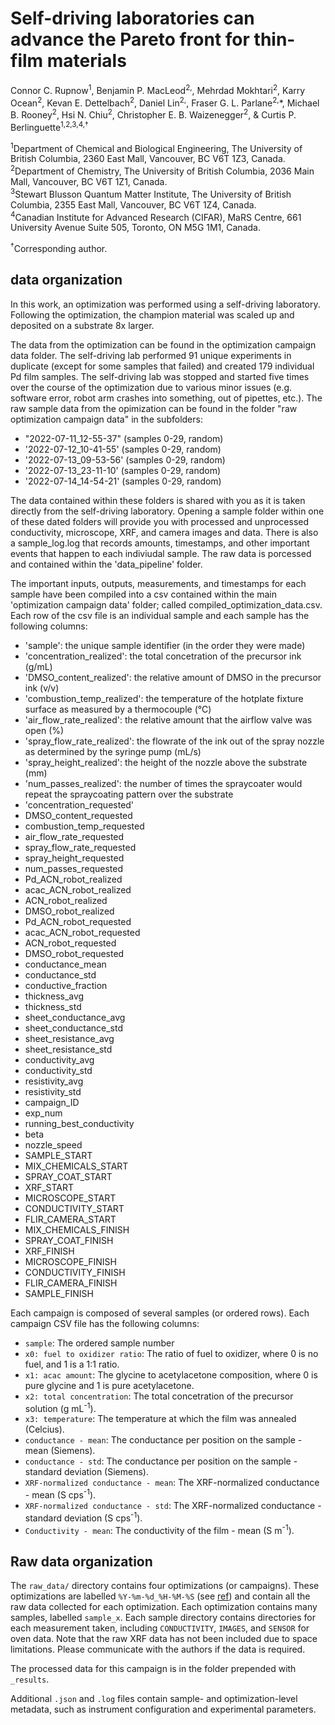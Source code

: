 # Self-driving laboratories can advance the Pareto front for thin-film materials
Connor C. Rupnow<sup>1</sup>, Benjamin P. MacLeod<sup>2,</sup>, Mehrdad Mokhtari<sup>2</sup>, Karry Ocean<sup>2</sup>, Kevan E. Dettelbach<sup>2</sup>,     Daniel Lin<sup>2,</sup>, Fraser G. L. Parlane<sup>2,</sup>\*, Michael B. Rooney<sup>2</sup>, Hsi N. Chiu<sup>2</sup>, Christopher E. B. Waizenegger<sup>2</sup>,  & Curtis P. Berlinguette<sup>1,2,3,4,†</sup>

<sup>1</sup>Department of Chemical and Biological Engineering, The University of British Columbia, 2360 East Mall, Vancouver, BC V6T 1Z3, Canada. \
<sup>2</sup>Department of Chemistry, The University of British Columbia, 2036 Main Mall, Vancouver, BC V6T 1Z1, Canada. \
<sup>3</sup>Stewart Blusson Quantum Matter Institute, The University of British Columbia, 2355 East Mall, Vancouver, BC V6T 1Z4, Canada. \
<sup>4</sup>Canadian Institute for Advanced Research (CIFAR), MaRS Centre, 661 University Avenue Suite 505, Toronto, ON M5G 1M1, Canada.
  
<sup>†</sup>Corresponding author.

## data organization

In this work, an optimization was performed using a self-driving laboratory. Following the optimization, the champion material was scaled up and deposited on a substrate 8x larger. 

The data from the optimization can be found in the optimization campaign data folder. The self-driving lab performed 91 unique experiments in duplicate (except for some samples that failed) and created 179 individual Pd film samples. The self-driving lab was stopped and started five times over the course of the optimization due to various minor issues (e.g. software error, robot arm crashes into something, out of pipettes, etc.). The raw sample data from the opimization can be found in the folder "raw optimization campaign data" in the subfolders:

* "2022-07-11_12-55-37" (samples 0-29, random)
* '2022-07-12_10-41-55' (samples 0-29, random)
* '2022-07-13_09-53-56' (samples 0-29, random)
* '2022-07-13_23-11-10' (samples 0-29, random)
* '2022-07-14_14-54-21' (samples 0-29, random)

The data contained within these folders is shared with you as it is taken directly from the self-driving laboratory. Opening a sample folder within one of these dated folders will provide you with processed and unprocessed conductivity, microscope, XRF, and camera images and data. There is also a sample_log.log that records amounts, timestamps, and other important events that happen to each indiviudal sample. The raw data is porcessed and contained within the 'data_pipeline' folder.

The important inputs, outputs, measurements, and timestamps for each sample have been compiled into a csv contained within the main 'optimization campaign data' folder; called compiled_optimization_data.csv. Each row of the csv file is an individual sample and each sample has the following columns: 
* 'sample': the unique sample identifier (in the order they were made)
* 'concentration_realized': the total concetration of the precursor ink (g/mL)
* 'DMSO_content_realized': the relative amount of DMSO in the precursor ink (v/v)
* 'combustion_temp_realized': the temperature of the hotplate fixture surface as measured by a thermocouple (°C)
* 'air_flow_rate_realized': the relative amount that the airflow valve was open (%)
* 'spray_flow_rate_realized': the flowrate of the ink out of the spray nozzle as determined by the syringe pump (mL/s)
* 'spray_height_realized': the height of the nozzle above the substrate (mm)
* 'num_passes_realized': the number of times the spraycoater would repeat the spraycoating pattern over the substrate
* 'concentration_requested'
* DMSO_content_requested
* combustion_temp_requested
* air_flow_rate_requested
* spray_flow_rate_requested
* spray_height_requested
* num_passes_requested
* Pd_ACN_robot_realized
* acac_ACN_robot_realized
* ACN_robot_realized
* DMSO_robot_realized
* Pd_ACN_robot_requested
* acac_ACN_robot_requested
* ACN_robot_requested
* DMSO_robot_requested
* conductance_mean
* conductance_std
* conductive_fraction
* thickness_avg
* thickness_std
* sheet_conductance_avg
* sheet_conductance_std
* sheet_resistance_avg
* sheet_resistance_std
* conductivity_avg
* conductivity_std
* resistivity_avg
* resistivity_std
* campaign_ID
* exp_num
* running_best_conductivity
* beta
* nozzle_speed
* SAMPLE_START	
* MIX_CHEMICALS_START	
* SPRAY_COAT_START	
* XRF_START	
* MICROSCOPE_START	
* CONDUCTIVITY_START	
* FLIR_CAMERA_START	
* MIX_CHEMICALS_FINISH	
* SPRAY_COAT_FINISH	
* XRF_FINISH	
* MICROSCOPE_FINISH	
* CONDUCTIVITY_FINISH	
* FLIR_CAMERA_FINISH	
* SAMPLE_FINISH

 
Each campaign is composed of several samples (or ordered rows). Each campaign CSV file has the following columns: 
 * `sample`: The ordered sample number 
 * `x0: fuel to oxidizer ratio`: The ratio of fuel to oxidizer, where 0 is no fuel, and 1 is a 1:1 ratio. 
 * `x1: acac amount`: The glycine to acetylacetone composition, where 0 is pure glycine and 1 is pure acetylacetone.
 * `x2: total concentration`: The total concetration of the precursor solution (g mL<sup>-1</sup>).
 * `x3: temperature`: The temperature at which the film was annealed (Celcius).
 * `conductance - mean`: The conductance per position on the sample - mean (Siemens).
 * `conductance - std`: The conductance per position on the sample - standard deviation (Siemens).
 * `XRF-normalized conductance - mean`: The XRF-normalized conductance - mean (S cps<sup>-1</sup>). 
 * `XRF-normalized conductance - std`: The XRF-normalized conductance - standard deviation (S cps<sup>-1</sup>).
 * `Conductivity - mean`: The conductivity of the film - mean (S m<sup>-1</sup>).

## Raw data organization

The `raw_data/` directory contains four optimizations (or campaigns). These optimizations are labelled `%Y-%m-%d_%H-%M-%S` (see [ref](https://strftime.org/)) and contain all the raw data collected for each optimization. Each optimization contains many samples, labelled `sample_x`. Each sample directory contains directories for each measurement taken, including `CONDUCTIVITY`, `IMAGES`, and `SENSOR` for oven data. Note that the raw XRF data has not been included due to space limitations. Please communicate with the authors if the data is required.

The processed data for this campaign is in the folder prepended with `_results`.

Additional `.json` and `.log` files contain sample- and optimization-level metadata, such as instrument configuration and experimental parameters.


  
